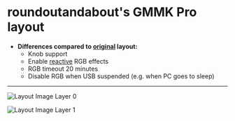# roundoutandabout's GMMK Pro layout

* **Differences compared to [original](https://config.qmk.fm/#/gmmk/pro/rev1/ansi/LAYOUT) layout:**
	* Knob support
	* Enable [reactive](https://docs.qmk.fm/#/feature_rgb_matrix?id=additional-configh-options) RGB effects
	* RGB timeout 20 minutes
	* Disable RGB when USB suspended (e.g. when PC goes to sleep)

---

![Layout Image Layer 0](https://i.imgur.com/aOjgBho.png)


![Layout Image Layer 1](https://i.imgur.com/K6oiyxc.png)
